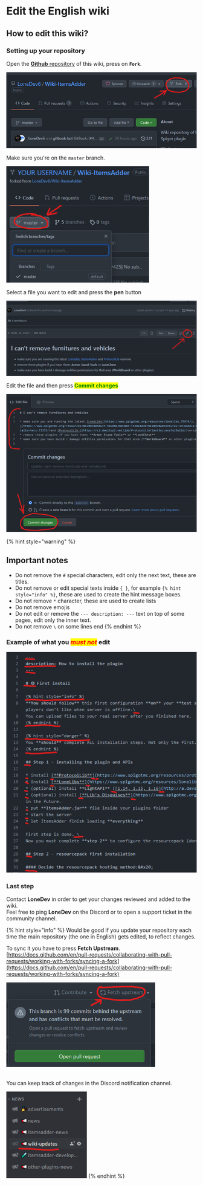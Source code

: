 # Edit the English wiki

## How to edit this wiki?

### Setting up your repository

Open the [**Github** repository](https://github.com/LoneDev6/Wiki-ItemsAdder) of this wiki, press on **`Fork`**.&#x20;

![](<../.gitbook/assets/image (163).png>)

Make sure you're on the `master` branch.

![](<../.gitbook/assets/image (74).png>)

Select a file you want to edit and press the **pen** button

![](<../.gitbook/assets/image (93).png>)

Edit the file and then press <mark style="color:green;">**Commit changes**</mark>

![](<../.gitbook/assets/image (87).png>)

{% hint style="warning" %}
## Important notes

* Do not remove the `#` special characters, edit only the next text, these are titles.
* Do not remove or edit special texts inside `{ }`, for example `{% hint style="info" %}`, these are used to create the hint message boxes.
* Do not remove `*` character, these are used to create lists
* Do not remove emojis
* Do not edit or remove the `--- description: ---` text on top of some pages, edit only the inner text.
* Do not remove `\` on some lines end
{% endhint %}

### Example of what you _<mark style="color:red;">must not</mark>_ edit

![](<../.gitbook/assets/image (123).png>)

### Last step

Contact **LoneDev** in order to get your changes reviewed and added to the wiki.\
Feel free to ping **LoneDev** on the Discord or to open a support ticket in the community channel.

{% hint style="info" %}
Would be good if you update your repository each time the main repository (the one in English) gets edited, to reflect changes.

To sync it you have to press **Fetch Upstream**.\
[https://docs.github.com/en/pull-requests/collaborating-with-pull-requests/working-with-forks/syncing-a-fork](https://docs.github.com/en/pull-requests/collaborating-with-pull-requests/working-with-forks/syncing-a-fork)

![](<../.gitbook/assets/image (140).png>)

\
You can keep track of changes in the Discord notification channel.

![](<../.gitbook/assets/image (102).png>)
{% endhint %}

